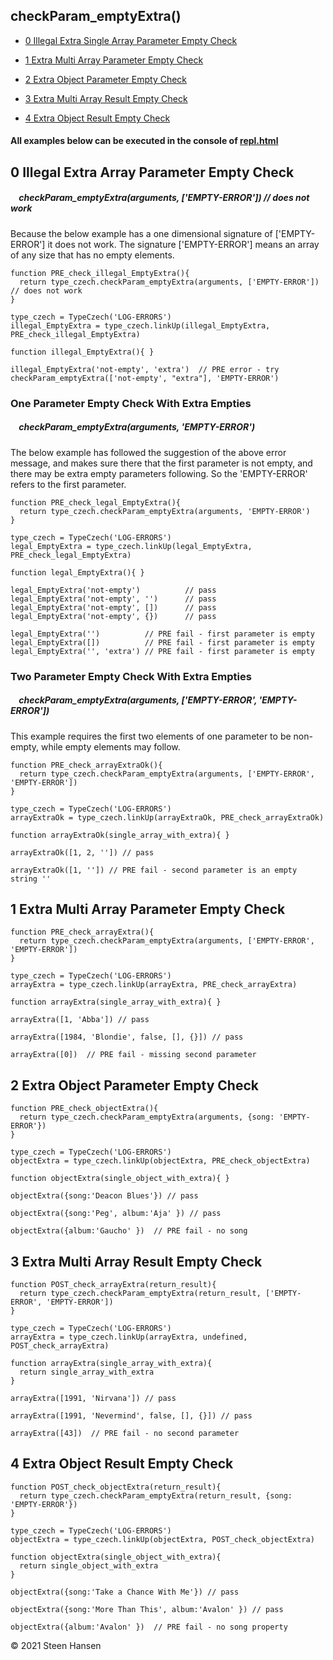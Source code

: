
## checkParam_emptyExtra()
  -  [0 Illegal Extra Single Array Parameter Empty Check](#illigal-extra-single-array-parameter-empty-check)

  -  [1 Extra Multi Array Parameter Empty Check](#extra-multi-array-parameter-empty-check)
  -  [2 Extra Object Parameter Empty Check](#extra-object-parameter-empty-check) 

  -  [3 Extra Multi Array Result Empty Check](#extra-multi-array-result-empty-check)
  -  [4 Extra Object Result Empty Check](#extra-object-result-empty-check)

#### All examples below can be executed in the console of [repl.html](../../test-collection/repl.html)

## 0 Illegal Extra Array Parameter Empty Check<a name="illigal-extra-single-array-parameter-empty-check"></a>

##### &nbsp;&nbsp;&nbsp; checkParam_emptyExtra(arguments, <b>['EMPTY-ERROR']</b>) // does not work

Because the below example has a one dimensional signature of ['EMPTY-ERROR'] it does not
work. The signature ['EMPTY-ERROR'] means an array of any size that has no empty elements.
```
function PRE_check_illegal_EmptyExtra(){
  return type_czech.checkParam_emptyExtra(arguments, ['EMPTY-ERROR']) // does not work
}

type_czech = TypeCzech('LOG-ERRORS')
illegal_EmptyExtra = type_czech.linkUp(illegal_EmptyExtra, PRE_check_illegal_EmptyExtra) 

function illegal_EmptyExtra(){ }

illegal_EmptyExtra('not-empty', 'extra')  // PRE error - try checkParam_emptyExtra(['not-empty', "extra"], 'EMPTY-ERROR')
```

### One Parameter Empty Check With Extra Empties
##### &nbsp;&nbsp;&nbsp; checkParam_emptyExtra(arguments, <b>'EMPTY-ERROR'</b>)

The below example has followed the suggestion of the above error message, and makes sure there that the first parameter is not empty, and there may be extra empty parameters following. So the 'EMPTY-ERROR' refers to the first parameter.
```
function PRE_check_legal_EmptyExtra(){
  return type_czech.checkParam_emptyExtra(arguments, 'EMPTY-ERROR')
}

type_czech = TypeCzech('LOG-ERRORS')
legal_EmptyExtra = type_czech.linkUp(legal_EmptyExtra, PRE_check_legal_EmptyExtra) 

function legal_EmptyExtra(){ }

legal_EmptyExtra('not-empty')          // pass
legal_EmptyExtra('not-empty', '')      // pass
legal_EmptyExtra('not-empty', [])      // pass
legal_EmptyExtra('not-empty', {})      // pass

legal_EmptyExtra('')          // PRE fail - first parameter is empty
legal_EmptyExtra([])          // PRE fail - first parameter is empty
legal_EmptyExtra('', 'extra') // PRE fail - first parameter is empty
```
### Two Parameter Empty Check With Extra Empties
##### &nbsp;&nbsp;&nbsp; checkParam_emptyExtra(arguments, <b>['EMPTY-ERROR', 'EMPTY-ERROR']</b>)


This example requires the first two elements of one parameter to be non-empty, while empty elements may follow.
```
function PRE_check_arrayExtraOk(){
  return type_czech.checkParam_emptyExtra(arguments, ['EMPTY-ERROR', 'EMPTY-ERROR'])
}

type_czech = TypeCzech('LOG-ERRORS')
arrayExtraOk = type_czech.linkUp(arrayExtraOk, PRE_check_arrayExtraOk) 

function arrayExtraOk(single_array_with_extra){ }

arrayExtraOk([1, 2, '']) // pass

arrayExtraOk([1, '']) // PRE fail - second parameter is an empty string ''

```




## 1 Extra Multi Array Parameter Empty Check<a name="extra-multi-array-parameter-empty-check"></a>

```
function PRE_check_arrayExtra(){
  return type_czech.checkParam_emptyExtra(arguments, ['EMPTY-ERROR', 'EMPTY-ERROR'])
}

type_czech = TypeCzech('LOG-ERRORS')
arrayExtra = type_czech.linkUp(arrayExtra, PRE_check_arrayExtra) 

function arrayExtra(single_array_with_extra){ }

arrayExtra([1, 'Abba']) // pass

arrayExtra([1984, 'Blondie', false, [], {}]) // pass

arrayExtra([0])  // PRE fail - missing second parameter
```


## 2 Extra Object Parameter Empty Check<a name="extra-object-parameter-empty-check"></a>

```
function PRE_check_objectExtra(){
  return type_czech.checkParam_emptyExtra(arguments, {song: 'EMPTY-ERROR'})
}

type_czech = TypeCzech('LOG-ERRORS')
objectExtra = type_czech.linkUp(objectExtra, PRE_check_objectExtra) 

function objectExtra(single_object_with_extra){ }

objectExtra({song:'Deacon Blues'}) // pass

objectExtra({song:'Peg', album:'Aja' }) // pass

objectExtra({album:'Gaucho' })  // PRE fail - no song
```







## 3 Extra Multi Array Result Empty Check<a name="extra-multi-array-result-empty-check"></a>

```
function POST_check_arrayExtra(return_result){
  return type_czech.checkParam_emptyExtra(return_result, ['EMPTY-ERROR', 'EMPTY-ERROR'])
}

type_czech = TypeCzech('LOG-ERRORS')
arrayExtra = type_czech.linkUp(arrayExtra, undefined, POST_check_arrayExtra) 

function arrayExtra(single_array_with_extra){
  return single_array_with_extra
}

arrayExtra([1991, 'Nirvana']) // pass

arrayExtra([1991, 'Nevermind', false, [], {}]) // pass

arrayExtra([43])  // PRE fail - no second parameter
```









## 4 Extra Object Result Empty Check<a name="extra-object-result-empty-check"></a>

```
function POST_check_objectExtra(return_result){
  return type_czech.checkParam_emptyExtra(return_result, {song: 'EMPTY-ERROR'})
}

type_czech = TypeCzech('LOG-ERRORS')
objectExtra = type_czech.linkUp(objectExtra, POST_check_objectExtra) 

function objectExtra(single_object_with_extra){
  return single_object_with_extra
}

objectExtra({song:'Take a Chance With Me'}) // pass

objectExtra({song:'More Than This', album:'Avalon' }) // pass

objectExtra({album:'Avalon' })  // PRE fail - no song property
```



&copy; 2021 Steen Hansen